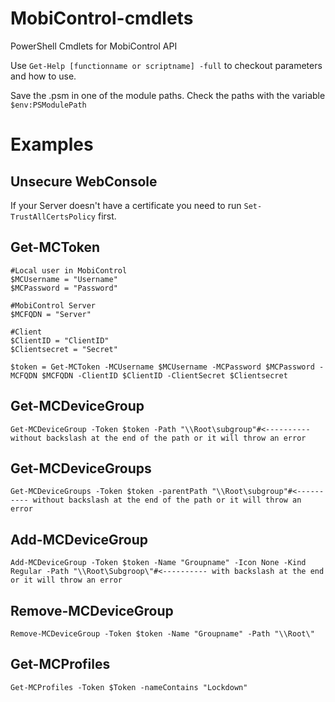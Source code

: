 # MobiControl-cmdlets
PowerShell Cmdlets for MobiControl API

Use ``` Get-Help [functionname or scriptname] -full ``` to checkout parameters and how to use.

Save the .psm in one of the module paths. Check the paths with the variable ```$env:PSModulePath```

# Examples

## Unsecure WebConsole
If your Server doesn't have a certificate you need to run ```Set-TrustAllCertsPolicy``` first.

## Get-MCToken
```
#Local user in MobiControl
$MCUsername = "Username"
$MCPassword = "Password"

#MobiControl Server
$MCFQDN = "Server"

#Client
$ClientID = "ClientID"
$Clientsecret = "Secret"

$token = Get-MCToken -MCUsername $MCUsername -MCPassword $MCPassword -MCFQDN $MCFQDN -ClientID $ClientID -ClientSecret $Clientsecret
```
## Get-MCDeviceGroup
```
Get-MCDeviceGroup -Token $token -Path "\\Root\subgroup"#<---------- without backslash at the end of the path or it will throw an error
```
## Get-MCDeviceGroups
```
Get-MCDeviceGroups -Token $token -parentPath "\\Root\subgroup"#<---------- without backslash at the end of the path or it will throw an error
```
## Add-MCDeviceGroup
```
Add-MCDeviceGroup -Token $token -Name "Groupname" -Icon None -Kind Regular -Path "\\Root\Subgroop\"#<---------- with backslash at the end or it will throw an error
```
## Remove-MCDeviceGroup
```
Remove-MCDeviceGroup -Token $token -Name "Groupname" -Path "\\Root\"
```
## Get-MCProfiles
```
Get-MCProfiles -Token $Token -nameContains "Lockdown"
```
